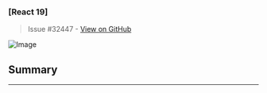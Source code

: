 ### [React 19]

> Issue #32447 - [View on GitHub](https://github.com/facebook/react/issues/32447)

![Image](https://github.com/user-attachments/assets/46e8d71e-ab04-4d19-8b17-1d11c000e491)

## Summary

<!--
  Please provide a CodeSandbox (https://codesandbox.io/s/new), a link to a
  repository on GitHub, or provide a minimal code example that reproduces the
  problem. You may provide a screenshot of the application if you think it is
  relevant to your bug report. Here are some tips for providing a minimal
  example: https://stackoverflow.com/help/mcve.
-->


---

